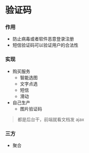 # 验证码

### 作用

- 防止病毒或者软件恶意登录注册
- 短信验证码可以验证用户的合法性



### 实现

- 购买服务
  - 智能选图
  - 文字点选
  - 短信
  - 滑动
- 自己生产
  - 图片验证码

> 都是后台干，前端就看文档发 ajax



### 三方

- 聚合